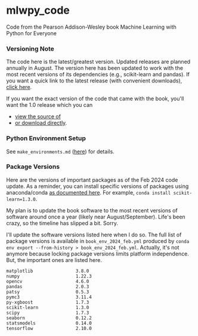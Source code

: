 # mlwpy_code
Code from the Pearson Addison-Wesley book Machine Learning with Python for Everyone

### Versioning Note
The code here is the latest/greatest version.  Updated releases are planned annually in August.  The version here has been updated to work with the most recent versions of its dependencies (e.g., scikit-learn and pandas). If you want a quick link to the latest release (with convenient downloads), [click here](https://github.com/mfenner1/mlwpy_code/releases/latest).

If you want the exact version of the code that came with the book, you'll want the 1.0 release which you can
  * [view the source of](https://github.com/mfenner1/mlwpy_code/tree/v1.0)
  * [or download directly](https://github.com/mfenner1/mlwpy_code/releases/tag/v1.0).  


### Python Environment Setup
See `make_environments.md` ([here](https://github.com/mfenner1/mlwpy_code/blob/master/make_environments.md)) for details.

### Package Versions
Here are the versions of important packages as of the Feb 2024 code update.  As a reminder, you can install specific versions of packages using anaconda/conda [as documented here](https://docs.conda.io/projects/conda/en/latest/user-guide/tasks/manage-pkgs.html#installing-packages).  For example, `conda install scikit-learn=1.3.0`.  

My plan is to update the book software to the most recent versions of
software around once a year (likely near August/September).  Life's
been crazy, so the timeline has slipped a bit.  Sorry.  

I'll update the software versions listed here when I do so.  The full
list of package versions is available in `book_env_2024_feb.yml`
produced by `conda env export --from-history >
book_env_2024_feb.yml`.  Actually, it's not anymore because locking
package versions limits platform independence.  But, the important
ones are listed here.

```  
matplotlib                3.8.0
numpy                     1.22.3
opencv                    4.6.0
pandas                    2.0.3
patsy                     0.5.3
pymc3                     3.11.4
py-xgboost                1.7.3 
scikit-learn              1.3.0  
scipy                     1.7.3
seaborn                   0.12.2
statsmodels               0.14.0  
tensorflow                2.10.0
```
